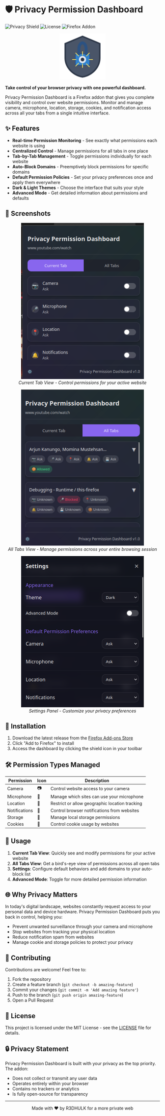 # 🛡️ Privacy Permission Dashboard

![Privacy Shield](https://img.shields.io/badge/Privacy-Protected-success)
![License](https://img.shields.io/badge/License-MIT-blue)
![Firefox Addon](https://img.shields.io/badge/Firefox-Addon-orange)

<p align="center">
  <img src="/icons/icon-38.png" alt="Privacy Shield Logo" width="150"/>
</p>

**Take control of your browser privacy with one powerful dashboard.**

Privacy Permission Dashboard is a Firefox addon that gives you complete visibility and control over website permissions. Monitor and manage camera, microphone, location, storage, cookies, and notification access across all your tabs from a single intuitive interface.

## ✨ Features

- **Real-time Permission Monitoring** - See exactly what permissions each website is using
- **Centralized Control** - Manage permissions for all tabs in one place
- **Tab-by-Tab Management** - Toggle permissions individually for each website
- **Auto-Block Domains** - Preemptively block permissions for specific domains
- **Default Permission Policies** - Set your privacy preferences once and apply them everywhere
- **Dark & Light Themes** - Choose the interface that suits your style
- **Advanced Mode** - Get detailed information about permissions and defaults

## 📸 Screenshots

<p align="center">
  <img src="/currenttab.png" alt="Current Tab View" width="400"/>
  <br/>
  <em>Current Tab View - Control permissions for your active website</em>
</p>

<p align="center">
  <img src="/alltabs.png" alt="All Tabs View" width="400"/>
  <br/>
  <em>All Tabs View - Manage permissions across your entire browsing session</em>
</p>

<p align="center">
  <img src="/settings.png" alt="Settings Panel" width="400"/>
  <br/>
  <em>Settings Panel - Customize your privacy preferences</em>
</p>

## 🚀 Installation

1. Download the latest release from the [Firefox Add-ons Store](https://addons.mozilla.org/en-US/firefox/addon/privacy-permission-dashboard/)
2. Click "Add to Firefox" to install
3. Access the dashboard by clicking the shield icon in your toolbar

## 🛠️ Permission Types Managed

| Permission | Icon | Description |
|------------|------|-------------|
| Camera | 📷 | Control website access to your camera |
| Microphone | 🎤 | Manage which sites can use your microphone |
| Location | 📍 | Restrict or allow geographic location tracking |
| Notifications | 🔔 | Control browser notifications from websites |
| Storage | 💾 | Manage local storage permissions |
| Cookies | 🍪 | Control cookie usage by websites |

## 🔧 Usage

1. **Current Tab View**: Quickly see and modify permissions for your active website
2. **All Tabs View**: Get a bird's-eye view of permissions across all open tabs
3. **Settings**: Configure default behaviors and add domains to your auto-block list
4. **Advanced Mode**: Toggle for more detailed permission information

## 🌐 Why Privacy Matters

In today's digital landscape, websites constantly request access to your personal data and device hardware. Privacy Permission Dashboard puts you back in control, helping you:

- Prevent unwanted surveillance through your camera and microphone
- Stop websites from tracking your physical location
- Reduce notification spam from websites
- Manage cookie and storage policies to protect your privacy

## 🤝 Contributing

Contributions are welcome! Feel free to:

1. Fork the repository
2. Create a feature branch (`git checkout -b amazing-feature`)
3. Commit your changes (`git commit -m 'Add amazing feature'`)
4. Push to the branch (`git push origin amazing-feature`)
5. Open a Pull Request

## 📜 License

This project is licensed under the MIT License - see the [LICENSE](/license.md) file for details.

## 🔒 Privacy Statement

Privacy Permission Dashboard is built with your privacy as the top priority. The addon:
- Does not collect or transmit any user data
- Operates entirely within your browser
- Contains no trackers or analytics
- Is fully open-source for transparency

---

<p align="center">
  Made with ❤️ by R3DHULK for a more private web
</p>
